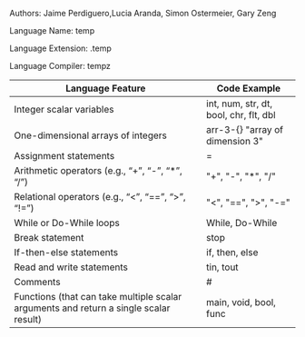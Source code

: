 Authors: Jaime Perdiguero,Lucia Aranda, Simon Ostermeier, Gary Zeng

Language Name: temp 

Language Extension: .temp

Language Compiler: tempz

| Language Feature  | Code Example |
| ------------- | ------------- |
| Integer scalar variables | int, num, str, dt, bool, chr, flt, dbl |
| One-dimensional arrays of integers |  arr-3-{}  "array of dimension 3"|
| Assignment statements | = |
| Arithmetic operators (e.g., “+”, “-”, “*”, “/”) | "+", "-", "*", "/" |
| Relational operators (e.g., “<”, “==”, “>”, “!=”) | "<", "==", ">", "-="|
| While or Do-While loops | While,  Do-While |
| Break statement | stop |
| If-then-else statements	| if, then, else |
| Read and write statements | tin, tout |
| Comments | # |
| Functions (that can take multiple scalar arguments and return a single scalar result) | main, void, bool, func |

